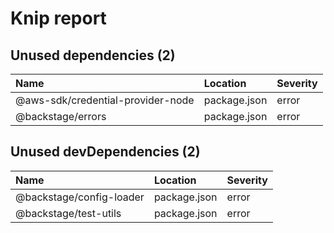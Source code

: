 # Knip report

## Unused dependencies (2)

| Name                              | Location     | Severity |
| :-------------------------------- | :----------- | :------- |
| @aws-sdk/credential-provider-node | package.json | error    |
| @backstage/errors                 | package.json | error    |

## Unused devDependencies (2)

| Name                     | Location     | Severity |
| :----------------------- | :----------- | :------- |
| @backstage/config-loader | package.json | error    |
| @backstage/test-utils    | package.json | error    |

